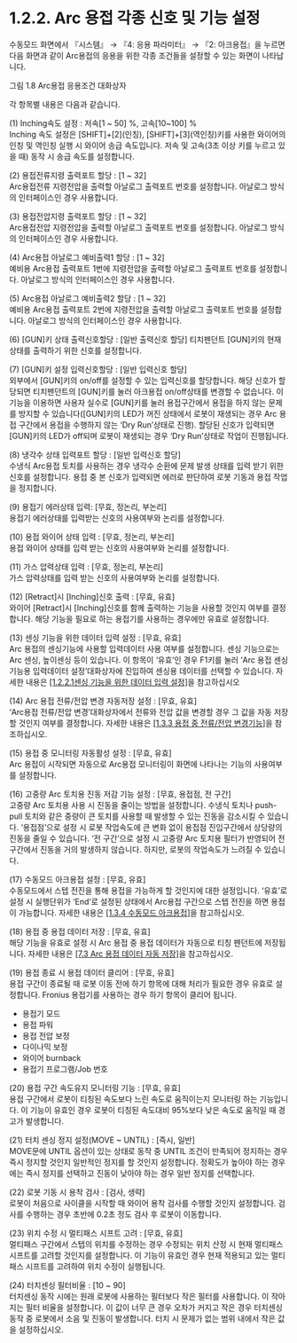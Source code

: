 ﻿# 1.2.2. Arc 용접 각종 신호 및 기능 설정

수동모드 화면에서 『시스템』 → 『4: 응용 파라미터』 → 『2: 아크용접』을 누르면 다음 화면과 같이 Arc용접의 응용을 위한 각종 조건들을 설정할 수 있는 화면이 나타납니다.

 


 
그림 1.8 Arc용접 응용조건 대화상자

각 항목별 내용은 다음과 같습니다.

(1)	Inching속도 설정 : 저속[1 ~ 50] %, 고속[10~100] %  
Inching 속도 설정은 [SHIFT]+[2]\(인칭), [SHIFT]+[3]\(역인칭)키를 사용한 와이어의 인칭 및 역인칭 실행 시 와이어 송급 속도입니다. 저속 및 고속(3초 이상 키를 누르고 있을 때) 동작 시 송급 속도를 설정합니다.

(2)	용접전류지령 출력포트 할당 : [1 ~ 32]  
Arc용접전류 지령전압을 출력할 아날로그 출력포트 번호를 설정합니다. 아날로그 방식의 인터페이스인 경우 사용합니다.

(3)	용접전압지령 출력포트 할당 : [1 ~ 32]  
Arc용접전압 지령전압을 출력할 아날로그 출력포트 번호를 설정합니다. 아날로그 방식의 인터페이스인 경우 사용합니다.

(4)	Arc용접 아날로그 예비출력1 할당 : [1 ~ 32]  
예비용 Arc용접 출력포트 1번에 지령전압을 출력할 아날로그 출력포트 번호를 설정합니다. 아날로그 방식의 인터페이스인 경우 사용합니다.

(5)	Arc용접 아날로그 예비출력2 할당 : [1 ~ 32]  
예비용 Arc용접 출력포트 2번에 지령전압을 출력할 아날로그 출력포트 번호를 설정합니다. 아날로그 방식의 인터페이스인 경우 사용합니다.

(6)	[GUN]키 상태 출력신호할당 : [일반 출력신호 할당]
티치펜던트 [GUN]키의 현재 상태를 출력하기 위한 신호를 설정합니다.

(7)	[GUN]키 설정 입력신호할당 : [일반 입력신호 할당]  
외부에서 [GUN]키의 on/off를 설정할 수 있는 입력신호를 할당합니다. 해당 신호가 할당되면 티치펜던트의 [GUN]키를 눌러 아크용접 on/off상태를 변경할 수 없습니다. 이 기능을 이용하면 사용자 실수로 [GUN]키를 눌러 용접구간에서 용접을 하지 않는 문제를 방지할 수 있습니다([GUN]키의 LED가 꺼진 상태에서 로봇이 재생되는 경우 Arc 용접 구간에서 용접을 수행하지 않는 ‘Dry Run’상태로 진행). 할당된 신호가 입력되면 [GUN]키의 LED가 off되며 로봇이 재생되는 경우 ‘Dry Run’상태로 작업이 진행됩니다.

(8)	냉각수 상태 입력포트 할당 : [일반 입력신호 할당]  
수냉식 Arc용접 토치를 사용하는 경우 냉각수 순환에 문제 발생 상태를 입력 받기 위한 신호를 설정합니다. 용접 중 본 신호가 입력되면 에러로 판단하여 로봇 기동과 용접 작업을 정지합니다.

(9)	용접기 에러상태 입력: [무효, 정논리, 부논리]  
용접기 에러상태를 입력받는 신호의 사용여부와 논리를 설정합니다.

(10)	용접 와이어 상태 입력 : [무효, 정논리, 부논리]  
용접 와이어 상태를 입력 받는 신호의 사용여부와 논리를 설정합니다.

(11)	가스 압력상태 입력 : [무효, 정논리, 부논리]  
가스 압력상태를 입력 받는 신호의 사용여부와 논리를 설정합니다.

(12)	[Retract]시 [Inching]신호 출력 : [무효, 유효]  
와이어 [Retract]시 [Inching]신호를 함께 출력하는 기능을 사용할 것인지 여부를 결정합니다. 해당 기능을 필요로 하는 용접기를 사용하는 경우에만 유효로 설정합니다.

(13)	센싱 기능을 위한 데이터 입력 설정 : [무효, 유효]  
Arc 용접의 센싱기능에 사용할 입력데이터 사용 여부를 설정합니다. 센싱 기능으로는 Arc 센싱, 높이센싱 등이 있습니다. 이 항목이 ‘유효’인 경우 F1키를 눌러 ‘Arc 용접 센싱기능용 입력데이터 설정’대화상자에 진입하여 센싱용 데이터를 선택할 수 있습니다. 자세한 내용은 [[1.2.2.1센싱 기능을 위한 데이터 입력 설정]](../2_signals_functions/1_sensing_data.md)을 참고하십시오

(14)	Arc 용접 전류/전압 변경 자동저장 설정 : [무효, 유효]  
‘Arc용접 전류/전압 변경’대화상자에서 전류와 전압 값을 변경할 경우 그 값을 자동 저장할 것인지 여부를 결정합니다. 자세한 내용은 [[1.3.3 용접 중 전류/전압 변경기능]](../../3_Convenient_functions/3_change_current_voltage.md)을 참조하십시오.

(15)	용접 중 모니터링 자동활성 설정 : [무효, 유효]  
Arc 용접이 시작되면 자동으로 Arc용접 모니터링이 화면에 나타나는 기능의 사용여부를 설정합니다.

(16)	고중량 Arc 토치용 진동 저감 기능 설정 : [무효, 용접점, 전 구간]  
고중량 Arc 토치용 사용 시 진동을 줄이는 방법을 설정합니다. 수냉식 토치나 push-pull 토치와 같은 중량이 큰 토치를 사용할 때 발생할 수 있는 진동을 감소시킬 수 있습니다. ‘용접점’으로 설정 시 로봇 작업속도에 큰 변화 없이 용접점 진입구간에서 상당량의 진동을 줄일 수 있습니다. ‘전 구간’으로 설정 시 고중량 Arc 토치용 필터가 반영되어 전 구간에서 진동을 거의 발생하지 않습니다. 하지만, 로봇의 작업속도가 느려질 수 있습니다.

(17)	수동모드 아크용접 설정 : [무효, 유효]  
수동모드에서 스텝 전진을 통해 용접을 가능하게 할 것인지에 대한 설정입니다. ‘유효’로 설정 시 실행단위가 ‘End’로 설정된 상태에서 Arc용접 구간으로 스텝 전진을 하면 용접이 가능합니다. 자세한 내용은 [[1.3.4 수동모드 아크용접]](../../3_Convenient_functions/4_manual_mode.md)을 참고하십시오.

(18)	용접 중 용접 데이터 저장 : [무효, 유효]  
해당 기능을 유효로 설정 시 Arc 용접 중 용접 데이터가 자동으로 티칭 펜던트에 저장됩니다. 자세한 내용은 [[7.3 Arc 용접 데이터 자동 저장]](../../../7_Monitoring/3_Management_function/README.md)을 참고하십시오.

(19)	용접 종료 시 용접 데이터 클리어 : [무효, 유효]  
용접 구간이 종료될 때 로봇 이동 전에 하기 항목에 대해 처리가 필요한 경우 유효로 설정합니다.
Fronius 용접기를 사용하는 경우 하기 항목이 클리어 됩니다.
-	용접기 모드
-	용접 파워
-	용접 전압 보정
-	다이나믹 보정
-	와이어 burnback
-	용접기 프로그램/Job 번호

(20)	용접 구간 속도유지 모니터링 기능 : [무효, 유효]  
용접 구간에서 로봇이 티칭된 속도보다 느린 속도로 움직이는지 모니터링 하는 기능입니다. 이 기능이 유효인 경우 로봇이 티칭된 속도대비 95%보다 낮은 속도로 움직일 때 경고가 발생합니다.

(21)	터치 센싱 정지 설정(MOVE ~ UNTIL) : [즉시, 일반]  
MOVE문에 UNTIL 옵션이 있는 상태로 동작 중 UNTIL 조건이 만족되어 정지하는 경우 즉시 정지할 것인지 일반적인 정지를 할 것인지 설정합니다. 정확도가 높아야 하는 경우에는 즉시 정지를 선택하고 진동이 낮아야 하는 경우 일반 정지를 선택합니다.

(22)	로봇 기동 시 용착 검사 : [검사, 생략]  
로봇이 처음으로 사이클을 시작할 때 와이어 용착 검사를 수행할 것인지 설정합니다. 검사를 수행하는 경우 초반에 0.2초 정도 검사 후 로봇이 이동합니다.

(23)	위치 수정 시 멀티패스 시프트 고려 : [무효, 유효]  
멀티패스 구간에서 스텝의 위치를 수정하는 경우 수정되는 위치 산정 시 현재 멀티패스 시프트를 고려할 것인지를 설정합니다. 이 기능이 유효인 경우 현재 적용되고 있는 멀티패스 시프트를 고려하여 위치 수정이 실행됩니다.

(24)	 터치센싱 필터비율 : [10 ~ 90]  
터치센싱 동작 시에는 원래 로봇에 사용하는 필터보다 작은 필터를 사용합니다. 이 작아지는 필터 비율을 설정합니다. 이 값이 너무 큰 경우 오차가 커지고 작은 경우 터치센싱 동작 중 로봇에서 소음 및 진동이 발생합니다. 터치 시 문제가 없는 범위 내에서 작은 값을 설정하십시오.
